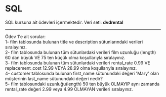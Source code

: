 # SQL 

SQL kursuna ait ödevleri içermektedir.
Veri seti: **dvdrental**

---
Ödev 1'e ait sorular:  
1- film tablosunda bulunan title ve description sütunlarındaki verileri sıralayınız.  
2- film tablosunda bulunan tüm sütunlardaki verileri film uzunluğu (length) 60 dan büyük VE 75 ten küçük olma koşullarıyla sıralayınız.  
3- film tablosunda bulunan tüm sütunlardaki verileri rental_rate 0.99 VE replacement_cost 12.99 VEYA 28.99 olma koşullarıyla sıralayınız.  
4- customer tablosunda bulunan first_name sütunundaki değeri 'Mary' olan müşterinin last_name sütunundaki değeri nedir?  
5- film tablosundaki uzunluğu(length) 50 ten büyük OLMAYIP aynı zamanda rental_rate değeri 2.99 veya 4.99 OLMAYAN verileri sıralayınız.  
